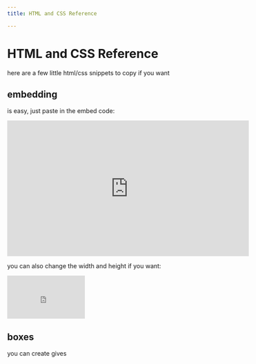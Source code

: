 ```yaml
---
title: HTML and CSS Reference

---
```


# HTML and CSS Reference

here are a few little html/css snippets to copy if you want

## embedding

is easy, just paste in the embed code:

<iframe width="560" height="315" src="https://www.youtube.com/embed/_V10kWLh71U" title="YouTube video player" frameborder="0" allow="accelerometer; autoplay; clipboard-write; encrypted-media; gyroscope; picture-in-picture" allowfullscreen></iframe>

you can also change the width and height if you want:

<iframe width="180" height="100" src="https://www.youtube.com/embed/_V10kWLh71U" title="YouTube video player" frameborder="0" allow="accelerometer; autoplay; clipboard-write; encrypted-media; gyroscope; picture-in-picture" allowfullscreen></iframe>

## boxes

you can create gives 